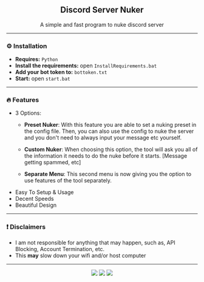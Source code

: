 <div align="center">  
  <h2 align="center">Discord Server Nuker</h2>
  <p align="center">
    A simple and fast program to nuke discord server
  </p>
</div>

---

### ⚙️ Installation

- **Requires:** `Python`
- **Install the requirements:** open `InstallRequirements.bat`
- **Add your bot token to:** `bottoken.txt`
- **Start:** open `start.bat`

---

### 🔥 Features

- 3 Options:
    -  **Preset Nuker**: With this feature you are able to set a nuking preset in the config file. Then, you can also use the config to nuke the server and you don't need to always input your message etc yourself.

    - **Custom Nuker**: When choosing this option, the tool will ask you all of the information it needs to do the nuke before it starts. [Message getting spammed, etc]

    - **Separate Menu**: This second menu is now giving you the option to use features of the tool separately.
- Easy To Setup & Usage
- Decent Speeds
- Beautiful Design

---

### ❗ Disclaimers

- I am not responsible for anything that may happen, such as, API Blocking, Account Termination, etc.
- This **may** slow down your wifi and/or host computer

---

<p align="center">
  <img src="https://img.shields.io/github/license/unforgivenwave/discord-server-nuker?style=for-the-badge&labelColor=%23e68bbe&color=%23fde4f2"/>
  <img src="https://img.shields.io/github/stars/unforgivenwave/discord-server-nuker?style=for-the-badge&labelColor=%23e68bbe&color=%23fde4f2"/>
  <img src="https://img.shields.io/github/languages/top/unforgivenwave/discord-server-nuker?style=for-the-badge&labelColor=%23e68bbe&color=%23fde4f2"/>
</p>
